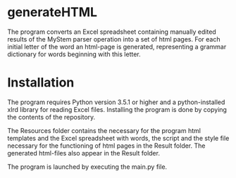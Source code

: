 # generateHTML
The program converts an Excel spreadsheet containing manually edited results of the MyStem parser operation into a set of html pages. For each initial letter of the word an html-page is generated, representing a grammar dictionary for words beginning with this letter.
# Installation 
The program requires Python version 3.5.1 or higher and a python-installed xlrd library for reading Excel files.
Installing the program is done by copying the contents of the repository.

The Resources folder contains the necessary for the program html templates and the Excel spreadsheet with words, the script and the style file necessary for the functioning of html pages in the Result folder. The generated html-files also appear in the Result folder.

The program is launched by executing the main.py file.
